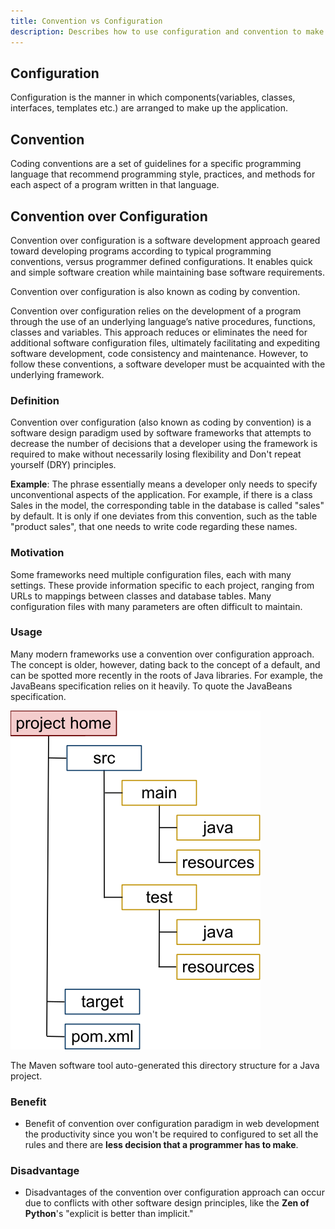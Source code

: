 ```yaml
---
title: Convention vs Configuration
description: Describes how to use configuration and convention to make your code more readable and maintainable.
---
```


## Configuration
Configuration is the manner in which components(variables, classes, interfaces, templates etc.) are arranged to make up the application.

## Convention
Coding conventions are a set of guidelines for a specific programming language that recommend programming style, practices,
and methods for each aspect of a program written in that language.


## Convention over Configuration
Convention over configuration is a software development approach geared toward developing programs according to typical programming conventions, 
versus programmer defined configurations. It enables quick and simple software creation while maintaining base software requirements.

Convention over configuration is also known as coding by convention.

Convention over configuration relies on the development of a program through the use of an underlying language’s native procedures, functions, classes and variables. 
This approach reduces or eliminates the need for additional software configuration files, ultimately facilitating and expediting software development, 
code consistency and maintenance. However, to follow these conventions, a software developer must be acquainted with the underlying framework. 

### Definition
Convention over configuration (also known as coding by convention) is a software design paradigm used by software frameworks that
attempts to decrease the number of decisions that a developer using the framework is required to make without necessarily
losing flexibility and Don't repeat yourself (DRY) principles.

**Example**: The phrase essentially means a developer only needs to specify unconventional aspects of the application. 
For example, if there is a class Sales in the model, the corresponding table in the database is called "sales" by default. 
It is only if one deviates from this convention, such as the table "product sales", that one needs to write code regarding these names. 


### Motivation
Some frameworks need multiple configuration files, each with many settings. These provide information specific to each project,
ranging from URLs to mappings between classes and database tables. Many configuration files with many parameters are often difficult to maintain. 

### Usage
Many modern frameworks use a convention over configuration approach.
The concept is older, however, dating back to the concept of a default, and can be spotted more recently in the roots of Java libraries.
For example, the JavaBeans specification relies on it heavily. To quote the JavaBeans specification.

![sdfgsdfg](../assets/images/conv-vs-conf.png)

The Maven software tool auto-generated this directory structure for a Java project.


### Benefit
- Benefit of convention over configuration paradigm in web development the productivity since you won't be required to
configured to set all the rules and there are **less decision that a programmer has to make**.

### Disadvantage
- Disadvantages of the convention over configuration approach can occur due to conflicts with other software design principles, 
  like the **Zen of Python**'s "explicit is better than implicit." 
